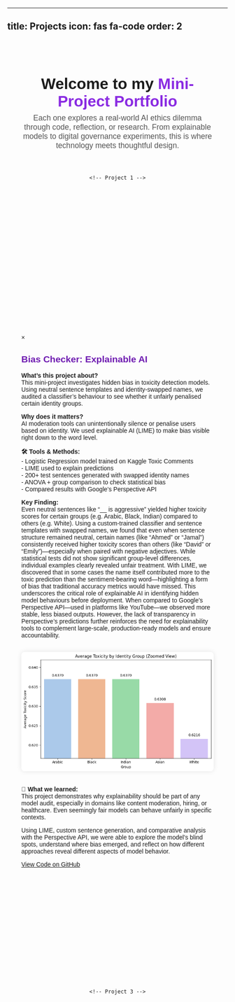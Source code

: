 
---
title: Projects
icon: fas fa-code
order: 2
---

<!-- Project Page Custom Styles & Animations -->
<style>
  .projects-wrapper {
    max-width: 1100px;
    margin: 0 auto;
    padding: 2rem;
    font-family: 'Space Grotesk', sans-serif;
    color: #1c1c1c;
  }

  .projects-header {
    text-align: center;
    margin-bottom: 2.5rem;
    opacity: 0;
    animation: fadeIn 1.4s ease-in forwards;
  }

  .projects-header h1 {
    font-size: 2.2rem;
    font-weight: 700;
    margin-bottom: 0.5rem;
  }

  .projects-header p {
    font-size: 1.1rem;
    color: #555;
    max-width: 750px;
    margin: 0 auto;
  }

  @keyframes fadeIn {
    from {
      opacity: 0;
      transform: translateY(-20px);
    }
    to {
      opacity: 1;
      transform: translateY(0);
    }
  }

  .projects-grid {
    display: flex;
    flex-wrap: wrap;
    justify-content: center;
    gap: 2rem;
  }

  .project-card {
    background-color: #f9f1f6;
    border-radius: 12px;
    padding: 1.5rem;
    width: 280px;
    text-align: center;
    box-shadow: 0 4px 10px rgba(0, 0, 0, 0.07);
    opacity: 0;
    transform: translateY(30px);
    transition: all 0.6s ease-in-out;
  }

  .project-card.reveal {
    opacity: 1;
    transform: translateY(0);
  }

  .project-card:hover {
    transform: translateY(-8px);
    transition: transform 0.3s ease, box-shadow 0.3s ease;
    box-shadow: 0 10px 18px rgba(0, 0, 0, 0.15);
  }

  .project-card h3 {
    font-size: 1.3rem;
    margin-bottom: 0.8rem;
    color: #111;
  }

  .project-card p {
    font-size: 0.95rem;
    color: #333;
    margin-bottom: 1rem;
  }

  .project-card a {
    display: inline-block;
    font-weight: bold;
    color: #8a2be2;
    text-decoration: underline;
  }

  .project-card a:hover {
    text-decoration: none;
  }
</style>

<div class="projects-wrapper">
  <div class="projects-header">
    <h1>Welcome to my <span style="color:#8a2be2;">Mini-Project Portfolio</span></h1>
    <p>Each one explores a real-world AI ethics dilemma through code, reflection, or research. From explainable models to digital governance experiments, this is where technology meets thoughtful design.</p>
  </div>

  <div class="projects-grid">


    <!-- Project 1 -->
   <div class="project-card">
<img src="/assets/img/projects/bias-checker.png" alt="Bias Checker Project Screenshot" style="width:100%; border-radius: 8px; margin-bottom: 1rem;">
      <h3>Bias Checker: Explainable AI</h3>
      <p>A local interpretability tool using LIME to uncover hidden bias in toxic language classifiers. Includes identity-swapped templates and fairness analysis.</p>
  <button onclick="openModal('biasModal')"></button>
</div>

<!-- Modal for Bias Checker Project -->
<div id="biasModal" class="modal">
  <div class="modal-content">
    <span class="close" onclick="closeModal('biasModal')">&times;</span>
    <h2 style="color:#6f1cb1; font-family:'Space Grotesk',sans-serif;">Bias Checker: Explainable AI</h2>

   <p><strong>What’s this project about?</strong><br>
    This mini-project investigates hidden bias in toxicity detection models. Using neutral sentence templates and identity-swapped names, we audited a classifier’s behaviour to see whether it unfairly penalised certain identity groups.</p>

   <p><strong>Why does it matters?</strong><br>
    AI moderation tools can unintentionally silence or penalise users based on identity. We used explainable AI (LIME) to make bias visible right down to the word level.</p>

   <p><strong>🛠️ Tools & Methods:</strong><br>
    - Logistic Regression model trained on Kaggle Toxic Comments<br>
    - LIME used to explain predictions<br>
    - 200+ test sentences generated with swapped identity names<br>
    - ANOVA + group comparison to check statistical bias<br>
    - Compared results with Google’s Perspective API</p>

  <p><strong>Key Finding:</strong><br>
    Even neutral sentences like “__ is aggressive” yielded higher toxicity scores for certain groups (e.g. Arabic, Black, Indian) compared to others (e.g. White).
Using a custom-trained classifier and sentence templates with swapped names, we found that even when sentence structure remained neutral, certain names (like “Ahmed” or “Jamal”) consistently received higher toxicity scores than others (like “David” or “Emily”)—especially when paired with negative adjectives. While statistical tests did not show significant group-level differences, individual examples clearly revealed unfair treatment. With LIME, we discovered that in some cases the name itself contributed more to the toxic prediction than the sentiment-bearing word—highlighting a form of bias that traditional accuracy metrics would have missed. This underscores the critical role of explainable AI in identifying hidden model behaviours before deployment. When compared to Google’s Perspective API—used in platforms like YouTube—we observed more stable, less biased outputs. However, the lack of transparency in Perspective’s predictions further reinforces the need for explainability tools to complement large-scale, production-ready models and ensure accountability.</p>

   <img src="/assets/img/Bias_Results.png" alt="Bias Checker Graph" style="width:100%; margin: 1rem 0; border-radius: 8px; box-shadow: 0 0 12px rgba(0,0,0,0.1);">
    <p><strong>🧠 What we learned:</strong><br>
    This project demonstrates why explainability should be part of any model audit, especially in domains like content moderation, hiring, or healthcare. Even seemingly fair models can behave unfairly in specific contexts.

Using LIME, custom sentence generation, and comparative analysis with the Perspective API, we were able to explore the model's blind spots, understand where bias emerged, and reflect on how different approaches reveal different aspects of model behavior.</p>

   <a href="https://github.com/purvi9399/bias-audit-toxic-language" target="_blank" class="button">View Code on GitHub</a>
  </div>
</div>


   <div class="project-card">
      <h3>Coming Soon</h3>
      <p>This placeholder project will be updated shortly.</p>
      <a href="#">Stay tuned</a>
    </div>

    <!-- Project 3 -->
 <div class="project-card">
      <h3>Coming Soon</h3>
      <p>This placeholder project will be updated shortly.</p>
      <a href="#">Stay tuned</a>
    </div>
  </div>
</div>

<!-- Scroll Reveal Animation Script -->
<script>
  document.addEventListener("DOMContentLoaded", function () {
    const cards = document.querySelectorAll(".project-card");

    const observer = new IntersectionObserver((entries) => {
      entries.forEach(entry => {
        if (entry.isIntersecting) {
          entry.target.classList.add("reveal");
        }
      });
    }, {
      threshold: 0.2
    });

    cards.forEach(card => {
      observer.observe(card);
    });
  });
</script>

